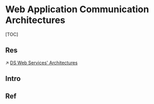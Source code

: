 # Web Application Communication Architectures

[TOC]



## Res
↗ [DS Web Services' Architectures](../../../../🍕%20Database%20System/📌%20Database%20System%20Basics/DS%20Web%20Services'%20Architectures.md)


## Intro


## Ref

